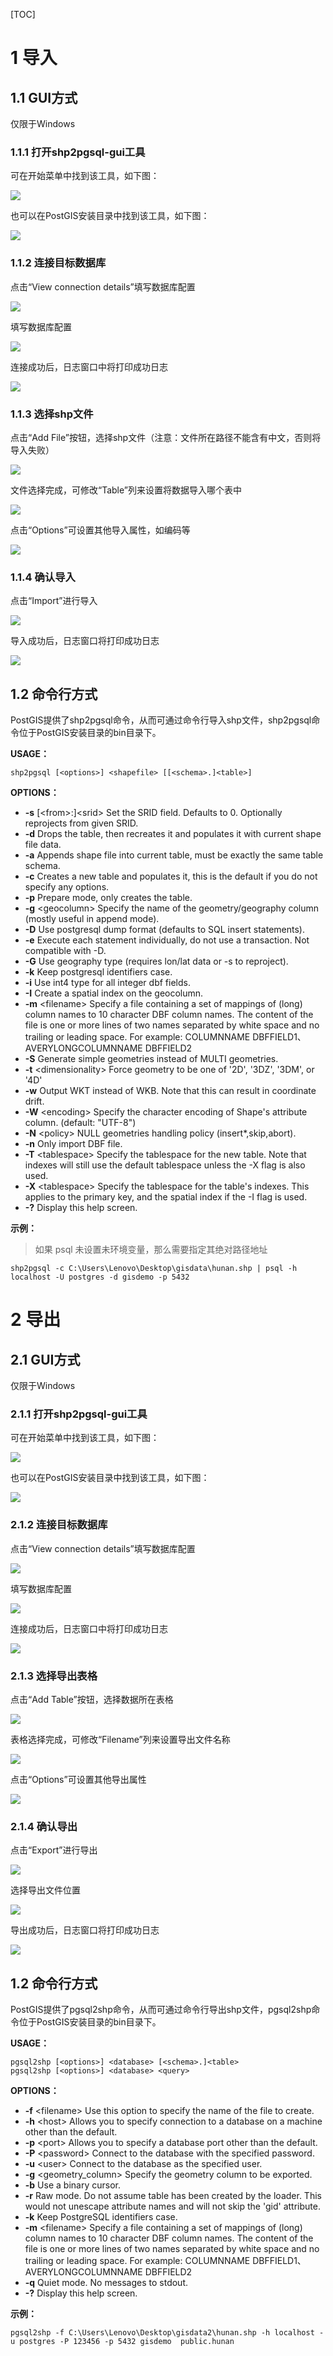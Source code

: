 [TOC]

# 1 导入



## 1.1 GUI方式

仅限于Windows

### 1.1.1 打开shp2pgsql-gui工具

可在开始菜单中找到该工具，如下图：

![](./resources/2.1.PNG)



也可以在PostGIS安装目录中找到该工具，如下图：

![](./resources/2.2.PNG)



### 1.1.2 连接目标数据库

点击“View connection details”填写数据库配置

![](./resources/2.3.PNG)



填写数据库配置

![](./resources/2.4.PNG)



连接成功后，日志窗口中将打印成功日志

![](./resources/2.5.PNG)



### 1.1.3 选择shp文件

点击“Add File”按钮，选择shp文件（注意：文件所在路径不能含有中文，否则将导入失败）

![](./resources/2.6.PNG)



文件选择完成，可修改“Table”列来设置将数据导入哪个表中

![](./resources/2.7.PNG)



点击“Options”可设置其他导入属性，如编码等

![](./resources/2.8.PNG)



### 1.1.4 确认导入

点击“Import”进行导入

![](./resources/2.9.PNG)



导入成功后，日志窗口将打印成功日志

![](./resources/2.10.PNG)



## 1.2 命令行方式

PostGIS提供了shp2pgsql命令，从而可通过命令行导入shp文件，shp2pgsql命令位于PostGIS安装目录的bin目录下。



**USAGE：**

```
shp2pgsql [<options>] <shapefile> [[<schema>.]<table>]
```



**OPTIONS：**

- **-s**                 [\<from>:]\<srid> Set the SRID field. Defaults to 0. Optionally reprojects from given SRID.
- **-d**                Drops the table, then recreates it and populates it with current shape file data.
- **-a**                Appends shape file into current table, must be exactly the same table schema.
- **-c**                Creates a new table and populates it, this is the default if you do not specify any options.
- **-p**                Prepare mode, only creates the table.
- **-g**                \<geocolumn> Specify the name of the geometry/geography column (mostly useful in append mode).
- **-D**               Use postgresql dump format (defaults to SQL insert statements).
- **-e**                Execute each statement individually, do not use a transaction. Not compatible with -D.
- **-G**               Use geography type (requires lon/lat data or -s to reproject).
- **-k**                Keep postgresql identifiers case.
- **-i**                 Use int4 type for all integer dbf fields.
- **-I**                 Create a spatial index on the geocolumn.
- **-m**              \<filename>  Specify a file containing a set of mappings of (long) column names to 10 character DBF column names. The content of the file is one or more lines of two names separated by white space and no trailing or leading space. For example:  COLUMNNAME DBFFIELD1、 AVERYLONGCOLUMNNAME DBFFIELD2
- **-S**                Generate simple geometries instead of MULTI geometries.
- **-t**                 \<dimensionality> Force geometry to be one of '2D', '3DZ', '3DM', or '4D'
- **-w**               Output WKT instead of WKB.  Note that this can result in coordinate drift.
- **-W**              \<encoding> Specify the character encoding of Shape's attribute column. (default: "UTF-8")
- **-N**               \<policy> NULL geometries handling policy (insert*,skip,abort).
- **-n**               Only import DBF file.
- **-T**               \<tablespace> Specify the tablespace for the new table.  Note that indexes will still use the default tablespace unless the -X flag is also used.
- **-X**               \<tablespace> Specify the tablespace for the table's indexes. This applies to the primary key, and the spatial index if the -I flag is used.
- **-?**                Display this help screen.



**示例：**

> 如果 psql 未设置未环境变量，那么需要指定其绝对路径地址

```
shp2pgsql -c C:\Users\Lenovo\Desktop\gisdata\hunan.shp | psql -h localhost -U postgres -d gisdemo -p 5432
```



# 2 导出

## 2.1 GUI方式

仅限于Windows

### 2.1.1 打开shp2pgsql-gui工具

可在开始菜单中找到该工具，如下图：

![](./resources/2.1.PNG)



也可以在PostGIS安装目录中找到该工具，如下图：

![](./resources/2.2.PNG)



### 2.1.2 连接目标数据库

点击“View connection details”填写数据库配置

![](./resources/2.3.PNG)



填写数据库配置

![](./resources/2.4.PNG)



连接成功后，日志窗口中将打印成功日志

![](./resources/2.5.PNG)



### 2.1.3 选择导出表格

点击“Add Table”按钮，选择数据所在表格

![](./resources/2.11.PNG)



表格选择完成，可修改“Filename”列来设置导出文件名称

![](./resources/2.12.PNG)



点击“Options”可设置其他导出属性

![](./resources/2.13.PNG)



### 2.1.4 确认导出

点击“Export”进行导出

![](./resources/2.15.PNG)



选择导出文件位置

![](./resources/2.14.PNG)



导出成功后，日志窗口将打印成功日志

![](./resources/2.16.PNG)



## 1.2 命令行方式

PostGIS提供了pgsql2shp命令，从而可通过命令行导出shp文件，pgsql2shp命令位于PostGIS安装目录的bin目录下。



**USAGE：**

```
pgsql2shp [<options>] <database> [<schema>.]<table>
pgsql2shp [<options>] <database> <query>
```

 

**OPTIONS：**

-  **-f**                     \<filename>  Use this option to specify the name of the file to create.
- **-h**                     \<host>  Allows you to specify connection to a database on a machine other than the default.
- **-p**                     \<port>  Allows you to specify a database port other than the default.
- **-P**                     \<password>  Connect to the database with the specified password.
- **-u**                     \<user>  Connect to the database as the specified user.
- **-g**                     \<geometry_column> Specify the geometry column to be exported.
- **-b**                     Use a binary cursor.
- **-r**                      Raw mode. Do not assume table has been created by the loader. This would not unescape attribute names and will not skip the 'gid' attribute.
- **-k**                      Keep PostgreSQL identifiers case.
- **-m**                    \<filename>  Specify a file containing a set of mappings of (long) column names to 10 character DBF column names. The content of the file is one or more lines of two names separated by white space and no trailing or leading space. For example: COLUMNNAME DBFFIELD1、 AVERYLONGCOLUMNNAME DBFFIELD2
- **-q**                     Quiet mode. No messages to stdout.
- **-?**                      Display this help screen.



**示例：**

```
pgsql2shp -f C:\Users\Lenovo\Desktop\gisdata2\hunan.shp -h localhost -u postgres -P 123456 -p 5432 gisdemo  public.hunan
```

